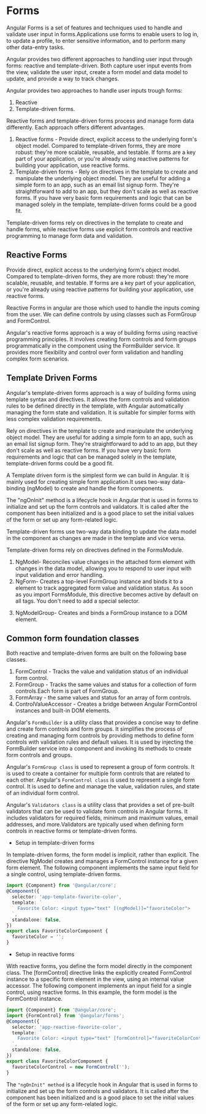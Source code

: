 # Forms

Angular Forms is a set of features and techniques used to handle and validate user input in forms.Applications use forms to enable users to log in, to update a profile, to enter sensitive information, and to perform many other data-entry tasks.

Angular provides two different approaches to handling user input through forms: reactive and template-driven. Both capture user input events from the view, validate the user input, create a form model and data model to update, and provide a way to track changes.

Angular provides two approaches to handle user inputs trough forms:

1. Reactive
2. Template-driven forms.

Reactive forms and template-driven forms process and manage form data differently. Each approach offers different advantages.

1. Reactive forms - Provide direct, explicit access to the underlying form's object model. Compared to template-driven forms, they are more robust: they're more scalable, reusable, and testable. If forms are a key part of your application, or you're already using reactive patterns for building your application, use reactive forms.
2. Template-driven forms - Rely on directives in the template to create and manipulate the underlying object model. They are useful for adding a simple form to an app, such as an email list signup form. They're straightforward to add to an app, but they don't scale as well as reactive forms. If you have very basic form requirements and logic that can be managed solely in the template, template-driven forms could be a good fit.

Template-driven forms rely on directives in the template to create and handle forms, while reactive forms use explicit form controls and reactive programming to manage form data and validation.

## Reactive Forms

Provide direct, explicit access to the underlying form's object model. Compared to template-driven forms, they are more robust: they're more scalable, reusable, and testable. If forms are a key part of your application, or you're already using reactive patterns for building your application, use reactive forms.

Reactive Forms in angular are those which used to handle the inputs coming from the user. We can define controls by using classes such as FormGroup and FormControl.

Angular's reactive forms approach is a way of building forms using reactive programming principles. It involves creating form controls and form groups programmatically in the component using the FormBuilder service. It provides more flexibility and control over form validation and handling complex form scenarios.

## Template Driven Forms

Angular's template-driven forms approach is a way of building forms using template syntax and directives. It allows the form controls and validation rules to be defined
directly in the template, with Angular automatically managing the form state and validation. It is suitable for simpler forms with less complex validation requirements.

Rely on directives in the template to create and manipulate the underlying object model. They are useful for adding a simple form to an app, such as an email list signup form. They're straightforward to add to an app, but they don't scale as well as reactive forms. If you have very basic form requirements and logic that can be managed solely in the template, template-driven forms could be a good fit.

A Template driven form is the simplest form we can build in Angular. It is mainly used for creating simple form application.It uses two-way data-binding (ngModel) to create and handle the form components.

The "ngOnInit" method is a lifecycle hook in Angular that is used in forms to initialize and set up the form controls and validators. It is called after the component has been initialized and is a good place to set the initial values of the form or set up any form-related logic.

Template-driven forms use two-way data binding to update the data model in the component as changes are made in the template and vice versa.

Template-driven forms rely on directives defined in the FormsModule.

1. NgModel- Reconciles value changes in the attached form element with changes in the data model, allowing you to respond to user input with input validation and error handling.
2. NgForm- Creates a top-level FormGroup instance and binds it to a <form> element to track aggregated form value and validation status. As soon as you import FormsModule, this directive becomes active by default on all <form> tags. You don't need to add a special selector.
3. NgModelGroup- Creates and binds a FormGroup instance to a DOM element.

## Common form foundation classes

Both reactive and template-driven forms are built on the following base classes.

1. FormControl - Tracks the value and validation status of an individual form control.
2. FormGroup - Tracks the same values and status for a collection of form controls.Each form is part of FormGroup.
3. FormArray -  the same values and status for an array of form controls.
4. ControlValueAccessor - Creates a bridge between Angular FormControl instances and built-in DOM elements.

Angular's `FormBuilder` is a utility class that provides a concise way to define and create form controls and form groups. It simplifies the process of creating and
managing form controls by providing methods to define form controls with validation rules and default values. It is used by injecting the FormBuilder service into a component and invoking its methods to create form controls and groups.

Angular's `FormGroup class` is used to represent a group of form controls. It is used to create a container for multiple form controls that are related to each other. Angular's
`FormControl class` is used to represent a single form control. It is used to define and manage the value, validation rules, and state of an individual form control.

Angular's `Validators class` is a utility class that provides a set of pre-built validators that can be used to validate form controls in Angular forms. It includes validators for required fields, minimum and maximum values, email addresses, and more.Validators are typically used when defining form controls in reactive forms or
template-driven forms.

- Setup in template-driven forms

In template-driven forms, the form model is implicit, rather than explicit. The directive NgModel creates and manages a FormControl instance for a given form element.
The following component implements the same input field for a single control, using template-driven forms.

```ts
import {Component} from '@angular/core';
@Component({
  selector: 'app-template-favorite-color',
  template: `
    Favorite Color: <input type="text" [(ngModel)]="favoriteColor">
  `,
  standalone: false,
})
export class FavoriteColorComponent {
  favoriteColor = '';
}
```

- Setup in reactive forms

With reactive forms, you define the form model directly in the component class. The [formControl] directive links the explicitly created FormControl instance to a specific form element in the view, using an internal value accessor.
The following component implements an input field for a single control, using reactive forms. In this example, the form model is the FormControl instance.

```ts
import {Component} from '@angular/core';
import {FormControl} from '@angular/forms';
@Component({
  selector: 'app-reactive-favorite-color',
  template: `
    Favorite Color: <input type="text" [formControl]="favoriteColorControl">
  `,
  standalone: false,
})
export class FavoriteColorComponent {
  favoriteColorControl = new FormControl('');
}
```

The `"ngOnInit" method` is a lifecycle hook in Angular that is used in forms to initialize and set up the form controls and validators. It is called after the component has been
initialized and is a good place to set the initial values of the form or set up any form-related logic.
